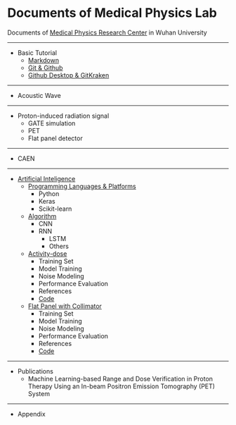 # Documents of Medical Physics Lab
Documents of [Medical Physics Research Center](http://medphysics.whu.edu.cn/) in Wuhan University

----------------------------------------
+ Basic Tutorial
    + [Markdown](https://github.com/youngwang-whu/MP_Lab/blob/master/Basic%20Tutorial/Markdown/main.md)
    + [Git & Github](https://github.com/youngwang-whu/MP_Lab/blob/master/Basic%20Tutorial/Git%20%26%20Github/main.md)
    + [Github Desktop & GitKraken](https://github.com/youngwang-whu/MP_Lab/blob/master/Basic%20Tutorial/Github%20Desktop%20%26%20GitKraken/main.md)

----------------------------------------
+ Acoustic Wave

----------------------------------------
+ Proton-induced radiation signal
    + GATE simulation
    + PET
    + Flat panel detector
    

----------------------------------------
+ CAEN 

----------------------------------------

+ [Artificial Inteligence](https://github.com/youngwang-whu/MP_Lab/tree/master/Artificial_Inteligence)
    + [Programming Languages & Platforms](https://github.com/youngwang-whu/MP_Lab/tree/master/Artificial_Inteligence/Programming_Languages&Platforms)
        + Python
        + Keras
        + Scikit-learn
    + [Algorithm](https://github.com/youngwang-whu/MP_Lab/tree/master/Artificial_Inteligence/Algorithm)
        + CNN
        + RNN
            + LSTM
            + Others
    + [Activity-dose](https://github.com/youngwang-whu/MP_Lab/tree/master/Artificial_Inteligence/Activity-dose)
        + Training Set 
        + Model Training
        + Noise Modeling
        + Performance Evaluation
        + References
        + [Code](https://github.com/youngwang-whu/MP_Lab/tree/master/Artificial_Inteligence/Activity-dose/Code)
    + [Flat Panel with Collimator](https://github.com/youngwang-whu/MP_Lab/tree/master/Artificial_Inteligence/Flat_Panel_with_Collimator)
        + Training Set 
        + Model Training
        + Noise Modeling
        + Performance Evaluation
        + References
        + [Code](https://github.com/youngwang-whu/MP_Lab/tree/master/Artificial_Inteligence/Flat_Panel_with_Collimator/Code)

----------------------------------------

+ Publications
    + Machine Learning-based Range and Dose Verification in Proton Therapy Using an In-beam Positron Emission Tomography (PET) System

----------------------------------------

+ Appendix


